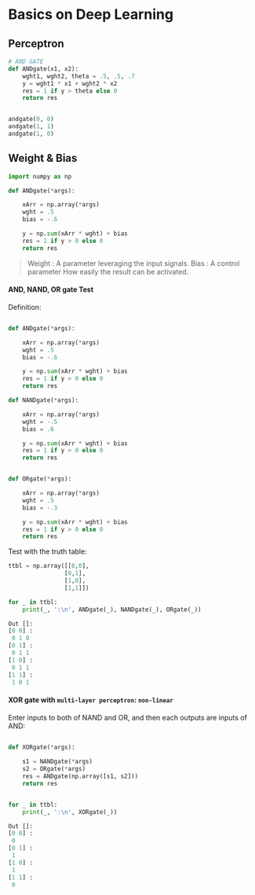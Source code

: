 # Basics on Deep Learning

## Perceptron

```python
# AND GATE
def ANDgate(x1, x2):
    wght1, wght2, theta = .5, .5, .7
    y = wght1 * x1 + wght2 * x2
    res = 1 if y > theta else 0
    return res


andgate(0, 0)
andgate(1, 1)
andgate(1, 0)
```

## Weight & Bias
```python
import numpy as np

def ANDgate(*args):

    xArr = np.array(*args)
    wght = .5
    bias = -.6

    y = np.sum(xArr * wght) + bias
    res = 1 if y > 0 else 0
    return res
```

>Weight : A parameter leveraging the input signals.
> Bias  : A control parameter How easily the result can be activated.


#### AND, NAND, OR gate Test

Definition:
```python

def ANDgate(*args):

    xArr = np.array(*args)
    wght = .5
    bias = -.6

    y = np.sum(xArr * wght) + bias
    res = 1 if y > 0 else 0
    return res

def NANDgate(*args):

    xArr = np.array(*args)
    wght = -.5
    bias = .6

    y = np.sum(xArr * wght) + bias
    res = 1 if y > 0 else 0
    return res


def ORgate(*args):

    xArr = np.array(*args)
    wght = .5
    bias = -.3

    y = np.sum(xArr * wght) + bias
    res = 1 if y > 0 else 0
    return res
```

Test with the truth table:
```python
ttbl = np.array([[0,0],
                [0,1],
                [1,0],
                [1,1]])

for _ in ttbl:
    print(_, ':\n', ANDgate(_), NANDgate(_), ORgate(_))

Out []:
[0 0] :
 0 1 0
[0 1] :
 0 1 1
[1 0] :
 0 1 1
[1 1] :
 1 0 1
```

#### XOR gate with ```multi-layer perceptron```: ```non-linear```

Enter inputs to both of NAND and OR, and then each outputs are inputs of AND:

```python

def XORgate(*args):
    
    s1 = NANDgate(*args)
    s2 = ORgate(*args)
    res = ANDgate(np.array([s1, s2]))
    return res


for _ in ttbl:
    print(_, ':\n', XORgate(_))

Out []:
[0 0] :
 0
[0 1] :
 1
[1 0] :
 1
[1 1] :
 0

```

